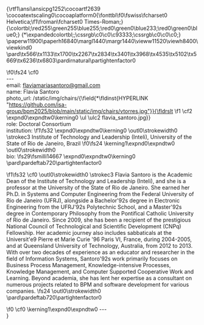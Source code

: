 {\rtf1\ansi\ansicpg1252\cocoartf2639
\cocoatextscaling0\cocoaplatform0{\fonttbl\f0\fswiss\fcharset0 Helvetica;\f1\froman\fcharset0 Times-Roman;}
{\colortbl;\red255\green255\blue255;\red0\green0\blue233;\red0\green0\blue0;}
{\*\expandedcolortbl;;\cssrgb\c0\c0\c93333;\cssrgb\c0\c0\c0;}
\paperw11900\paperh16840\margl1440\margr1440\vieww11520\viewh8400\viewkind0
\pard\tx566\tx1133\tx1700\tx2267\tx2834\tx3401\tx3968\tx4535\tx5102\tx5669\tx6236\tx6803\pardirnatural\partightenfactor0

\f0\fs24 \cf0 \
---\
email: flaviamariasantoro@gmail.com\
name: Flavia Santoro \
photo_url: /static/img/chairs/{\field{\*\fldinst{HYPERLINK "https://github.com/isa-group/bpm2025/blob/main/static/img/chairs/vtorres.jpg"}}{\fldrslt 
\f1 \cf2 \expnd0\expndtw0\kerning0
\ul \ulc2 flavia_santoro.jpg}}\
role: Doctoral Consortium\
institution: 
\f1\fs32 \expnd0\expndtw0\kerning0
\outl0\strokewidth0 \strokec3 Institute of Technology and Leadership (Inteli), University of the State of Rio de Janeiro, Brazil
\f0\fs24 \kerning1\expnd0\expndtw0 \outl0\strokewidth0 \
bio: 
\fs29\fsmilli14667 \expnd0\expndtw0\kerning0
\
\pard\pardeftab720\partightenfactor0

\f1\fs32 \cf0 \outl0\strokewidth0 \strokec3 Flavia Santoro is the Academic Dean of the Institute of Technology and Leadership (Inteli), and she is a professor at the University of the State of Rio de Janeiro. She earned her Ph.D. in Systems and Computer Engineering from the Federal University of Rio de Janeiro (UFRJ), alongside a Bachelor\'92s degree in Electronic Engineering from the UFRJ\'92s Polytechnic School, and a Master\'92s degree in Contemporary Philosophy from the Pontifical Catholic University of Rio de Janeiro. Since 2009, she has been a recipient of the prestigious National Council of Technological and Scientific Development (CNPq) Fellowship. Her academic journey also includes sabbaticals at the Universit\'e9 Pierre et Marie Curie \'96 Paris VI, France, during 2004-2005, and at Queensland University of Technology, Australia, from 2012 to 2013. With over two decades of experience as an educator and researcher in the field of Information Systems, Santoro\'92s work primarily focuses on Business Process Management, Knowledge-intensive Processes, Knowledge Management, and Computer Supported Cooperative Work and Learning. Beyond academia, she has lent her expertise as a consultant on numerous projects related to BPM and software development for various companies.
\fs24 \outl0\strokewidth0 \
\pard\pardeftab720\partightenfactor0

\f0 \cf0 \kerning1\expnd0\expndtw0 ---\
}